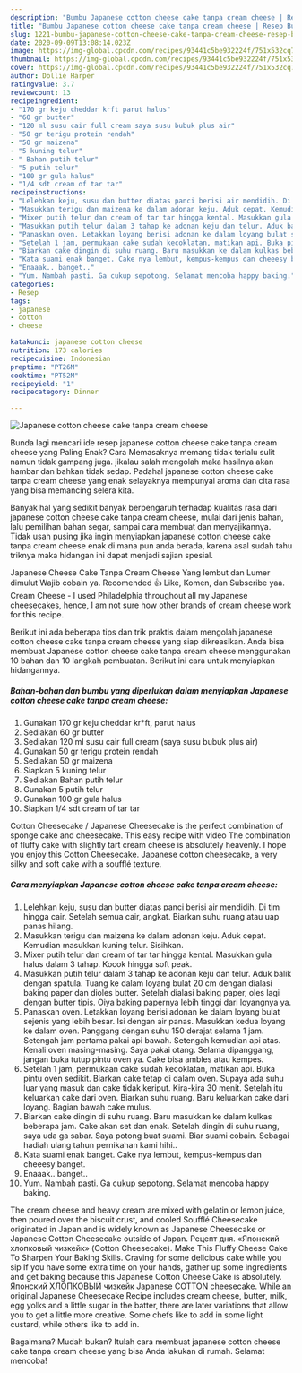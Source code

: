 ```yaml
---
description: "Bumbu Japanese cotton cheese cake tanpa cream cheese | Resep Bumbu Japanese cotton cheese cake tanpa cream cheese Yang Sempurna"
title: "Bumbu Japanese cotton cheese cake tanpa cream cheese | Resep Bumbu Japanese cotton cheese cake tanpa cream cheese Yang Sempurna"
slug: 1221-bumbu-japanese-cotton-cheese-cake-tanpa-cream-cheese-resep-bumbu-japanese-cotton-cheese-cake-tanpa-cream-cheese-yang-sempurna
date: 2020-09-09T13:08:14.023Z
image: https://img-global.cpcdn.com/recipes/93441c5be932224f/751x532cq70/japanese-cotton-cheese-cake-tanpa-cream-cheese-foto-resep-utama.jpg
thumbnail: https://img-global.cpcdn.com/recipes/93441c5be932224f/751x532cq70/japanese-cotton-cheese-cake-tanpa-cream-cheese-foto-resep-utama.jpg
cover: https://img-global.cpcdn.com/recipes/93441c5be932224f/751x532cq70/japanese-cotton-cheese-cake-tanpa-cream-cheese-foto-resep-utama.jpg
author: Dollie Harper
ratingvalue: 3.7
reviewcount: 13
recipeingredient:
- "170 gr keju cheddar krft parut halus"
- "60 gr butter"
- "120 ml susu cair full cream saya susu bubuk plus air"
- "50 gr terigu protein rendah"
- "50 gr maizena"
- "5 kuning telur"
- " Bahan putih telur"
- "5 putih telur"
- "100 gr gula halus"
- "1/4 sdt cream of tar tar"
recipeinstructions:
- "Lelehkan keju, susu dan butter diatas panci berisi air mendidih. Di tim hingga cair. Setelah semua cair, angkat. Biarkan suhu ruang atau uap panas hilang."
- "Masukkan terigu dan maizena ke dalam adonan keju. Aduk cepat. Kemudian masukkan kuning telur. Sisihkan."
- "Mixer putih telur dan cream of tar tar hingga kental. Masukkan gula halus dalam 3 tahap. Kocok hingga soft peak."
- "Masukkan putih telur dalam 3 tahap ke adonan keju dan telur. Aduk balik dengan spatula. Tuang ke dalam loyang bulat 20 cm dengan dialasi baking paper dan dioles butter. Setelah dialasi baking paper, oles lagi dengan butter tipis. Oiya baking papernya lebih tinggi dari loyangnya ya."
- "Panaskan oven. Letakkan loyang berisi adonan ke dalam loyang bulat sejenis yang lebih besar. Isi dengan air panas. Masukkan kedua loyang ke dalam oven. Panggang dengan suhu 150 derajat selama 1 jam. Setengah jam pertama pakai api bawah. Setengah kemudian api atas. Kenali oven masing-masing. Saya pakai otang. Selama dipanggang, jangan buka tutup pintu oven ya. Cake bisa ambles atau kempes."
- "Setelah 1 jam, permukaan cake sudah kecoklatan, matikan api. Buka pintu oven sedikit. Biarkan cake tetap di dalam oven. Supaya ada suhu luar yang masuk dan cake tidak keriput. Kira-kira 30 menit. Setelah itu keluarkan cake dari oven. Biarkan suhu ruang. Baru keluarkan cake dari loyang. Bagian bawah cake mulus."
- "Biarkan cake dingin di suhu ruang. Baru masukkan ke dalam kulkas beberapa jam. Cake akan set dan enak. Setelah dingin di suhu ruang, saya uda ga sabar. Saya potong buat suami. Biar suami cobain. Sebagai hadiah ulang tahun pernikahan kami hihi.."
- "Kata suami enak banget. Cake nya lembut, kempus-kempus dan cheeesy banget."
- "Enaaak.. banget.."
- "Yum. Nambah pasti. Ga cukup sepotong. Selamat mencoba happy baking."
categories:
- Resep
tags:
- japanese
- cotton
- cheese

katakunci: japanese cotton cheese 
nutrition: 173 calories
recipecuisine: Indonesian
preptime: "PT26M"
cooktime: "PT52M"
recipeyield: "1"
recipecategory: Dinner

---
```



![Japanese cotton cheese cake tanpa cream cheese](https://img-global.cpcdn.com/recipes/93441c5be932224f/751x532cq70/japanese-cotton-cheese-cake-tanpa-cream-cheese-foto-resep-utama.jpg)

Bunda lagi mencari ide resep japanese cotton cheese cake tanpa cream cheese yang Paling Enak? Cara Memasaknya memang tidak terlalu sulit namun tidak gampang juga. jikalau salah mengolah maka hasilnya akan hambar dan bahkan tidak sedap. Padahal japanese cotton cheese cake tanpa cream cheese yang enak selayaknya mempunyai aroma dan cita rasa yang bisa memancing selera kita.

Banyak hal yang sedikit banyak berpengaruh terhadap kualitas rasa dari japanese cotton cheese cake tanpa cream cheese, mulai dari jenis bahan, lalu pemilihan bahan segar, sampai cara membuat dan menyajikannya. Tidak usah pusing jika ingin menyiapkan japanese cotton cheese cake tanpa cream cheese enak di mana pun anda berada, karena asal sudah tahu triknya maka hidangan ini dapat menjadi sajian spesial.

Japanese Cheese Cake Tanpa Cream Cheese Yang lembut dan Lumer dimulut Wajib cobain ya. Recomended 👍 Like, Komen, dan Subscribe yaa. Cream Cheese - I used Philadelphia throughout all my Japanese cheesecakes, hence, I am not sure how other brands of cream cheese work for this recipe.


Berikut ini ada beberapa tips dan trik praktis dalam mengolah japanese cotton cheese cake tanpa cream cheese yang siap dikreasikan. Anda bisa membuat Japanese cotton cheese cake tanpa cream cheese menggunakan 10 bahan dan 10 langkah pembuatan. Berikut ini cara untuk menyiapkan hidangannya.

<!--inarticleads1-->

##### Bahan-bahan dan bumbu yang diperlukan dalam menyiapkan Japanese cotton cheese cake tanpa cream cheese:

1. Gunakan 170 gr keju cheddar kr*ft, parut halus
1. Sediakan 60 gr butter
1. Sediakan 120 ml susu cair full cream (saya susu bubuk plus air)
1. Gunakan 50 gr terigu protein rendah
1. Sediakan 50 gr maizena
1. Siapkan 5 kuning telur
1. Sediakan  Bahan putih telur
1. Gunakan 5 putih telur
1. Gunakan 100 gr gula halus
1. Siapkan 1/4 sdt cream of tar tar


Cotton Cheesecake / Japanese Cheesecake is the perfect combination of sponge cake and cheesecake. This easy recipe with video The combination of fluffy cake with slightly tart cream cheese is absolutely heavenly. I hope you enjoy this Cotton Cheesecake. Japanese cotton cheesecake, a very silky and soft cake with a soufflé texture. 

<!--inarticleads2-->

##### Cara menyiapkan Japanese cotton cheese cake tanpa cream cheese:

1. Lelehkan keju, susu dan butter diatas panci berisi air mendidih. Di tim hingga cair. Setelah semua cair, angkat. Biarkan suhu ruang atau uap panas hilang.
1. Masukkan terigu dan maizena ke dalam adonan keju. Aduk cepat. Kemudian masukkan kuning telur. Sisihkan.
1. Mixer putih telur dan cream of tar tar hingga kental. Masukkan gula halus dalam 3 tahap. Kocok hingga soft peak.
1. Masukkan putih telur dalam 3 tahap ke adonan keju dan telur. Aduk balik dengan spatula. Tuang ke dalam loyang bulat 20 cm dengan dialasi baking paper dan dioles butter. Setelah dialasi baking paper, oles lagi dengan butter tipis. Oiya baking papernya lebih tinggi dari loyangnya ya.
1. Panaskan oven. Letakkan loyang berisi adonan ke dalam loyang bulat sejenis yang lebih besar. Isi dengan air panas. Masukkan kedua loyang ke dalam oven. Panggang dengan suhu 150 derajat selama 1 jam. Setengah jam pertama pakai api bawah. Setengah kemudian api atas. Kenali oven masing-masing. Saya pakai otang. Selama dipanggang, jangan buka tutup pintu oven ya. Cake bisa ambles atau kempes.
1. Setelah 1 jam, permukaan cake sudah kecoklatan, matikan api. Buka pintu oven sedikit. Biarkan cake tetap di dalam oven. Supaya ada suhu luar yang masuk dan cake tidak keriput. Kira-kira 30 menit. Setelah itu keluarkan cake dari oven. Biarkan suhu ruang. Baru keluarkan cake dari loyang. Bagian bawah cake mulus.
1. Biarkan cake dingin di suhu ruang. Baru masukkan ke dalam kulkas beberapa jam. Cake akan set dan enak. Setelah dingin di suhu ruang, saya uda ga sabar. Saya potong buat suami. Biar suami cobain. Sebagai hadiah ulang tahun pernikahan kami hihi..
1. Kata suami enak banget. Cake nya lembut, kempus-kempus dan cheeesy banget.
1. Enaaak.. banget..
1. Yum. Nambah pasti. Ga cukup sepotong. Selamat mencoba happy baking.


The cream cheese and heavy cream are mixed with gelatin or lemon juice, then poured over the biscuit crust, and cooled Soufflé Cheesecake originated in Japan and is widely known as Japanese Cheesecake or Japanese Cotton Cheesecake outside of Japan. Рецепт дня. «Японский хлопковый чизкейк» (Cotton Cheesecake). Make This Fluffy Cheese Cake To Sharpen Your Baking Skills. Craving for some delicious cake while you sip If you have some extra time on your hands, gather up some ingredients and get baking because this Japanese Cotton Cheese Cake is absolutely. Японский ХЛОПКОВЫЙ чизкейк Japanese COTTON cheesecake. While an original Japanese Cheesecake Recipe includes cream cheese, butter, milk, egg yolks and a little sugar in the batter, there are later variations that allow you to get a little more creative. Some chefs like to add in some light custard, while others like to add in. 

Bagaimana? Mudah bukan? Itulah cara membuat japanese cotton cheese cake tanpa cream cheese yang bisa Anda lakukan di rumah. Selamat mencoba!
